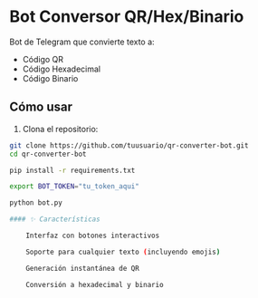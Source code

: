 # Bot Conversor QR/Hex/Binario

Bot de Telegram que convierte texto a:
- Código QR
- Código Hexadecimal
- Código Binario

##  Cómo usar

1. Clona el repositorio:
```bash
git clone https://github.com/tuusuario/qr-converter-bot.git
cd qr-converter-bot

pip install -r requirements.txt

export BOT_TOKEN="tu_token_aqui"

python bot.py

#### ✨ Características

    Interfaz con botones interactivos

    Soporte para cualquier texto (incluyendo emojis)

    Generación instantánea de QR

    Conversión a hexadecimal y binario
